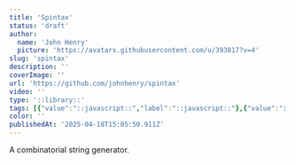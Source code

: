 ```yaml
---
title: 'Spintax'
status: 'draft'
author:
  name: 'John Henry'
  picture: 'https://avatars.githubusercontent.com/u/393817?v=4'
slug: 'spintax'
description: ''
coverImage: ''
url: 'https://github.com/johnhenry/spintax'
video: ''
type: '::library::'
tags: [{"value":"::javascript::","label":"::javascript::"},{"value":"::node::","label":"::node::"}]
color: ''
publishedAt: '2025-04-18T15:05:50.911Z'
---
```


A combinatorial string generator.